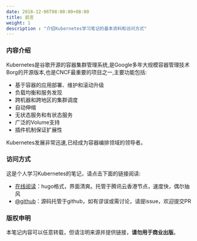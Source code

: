 ```yaml
---
date: 2018-12-06T08:00:00+08:00
title: 前言
weight: 1
description : "介绍Kubernetes学习笔记的基本资料和访问方式"
---
```


### 内容介绍

Kubernetes是谷歌开源的容器集群管理系统,是Google多年大规模容器管理技术Borg的开源版本,也是CNCF最重要的项目之一,主要功能包括:

- 基于容器的应用部署、维护和滚动升级
- 负载均衡和服务发现
- 跨机器和跨地区的集群调度
- 自动伸缩
- 无状态服务和有状态服务
- 广泛的Volume支持
- 插件机制保证扩展性

Kubernetes发展非常迅速,已经成为容器编排领域的领导者。

### 访问方式

这是个人学习Kubernetes的笔记，请点击下面的链接阅读:

- [在线阅读](https://skyao.io/learning-kubernetes/)：hugo格式，界面清爽。托管于腾讯云香港节点，速度快，偶尔抽风
- [@github](https://github.com/skyao/learning-kubernetes/)：源码托管于github，如有谬误或需讨论，请提issue，欢迎提交PR

### 版权申明

本笔记内容可以任意转载，但请注明来源并提供链接，**请勿用于商业出版**。

